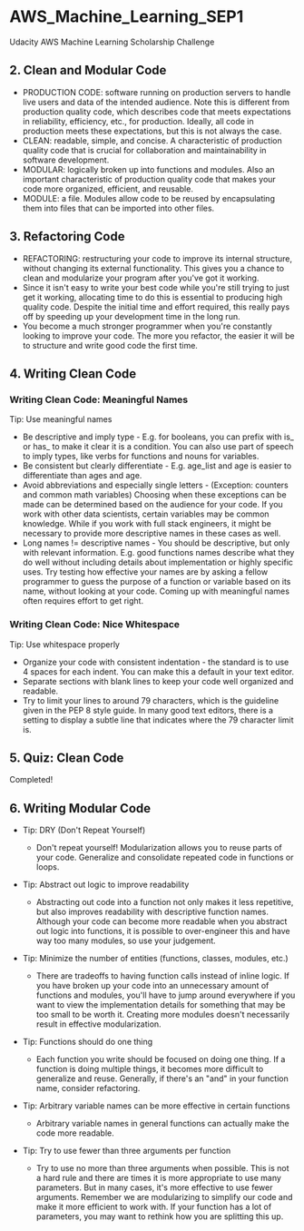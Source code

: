 # AWS_Machine_Learning_SEP1
Udacity AWS Machine Learning Scholarship Challenge

## 2. Clean and Modular Code
* PRODUCTION CODE: software running on production servers to handle live users and data of the intended audience. Note this is different from production quality code, which describes code that meets expectations in reliability, efficiency, etc., for production. Ideally, all code in production meets these expectations, but this is not always the case.
* CLEAN: readable, simple, and concise. A characteristic of production quality code that is crucial for collaboration and maintainability in software development.
* MODULAR: logically broken up into functions and modules. Also an important characteristic of production quality code that makes your code more organized, efficient, and reusable.
* MODULE: a file. Modules allow code to be reused by encapsulating them into files that can be imported into other files.

## 3. Refactoring Code
* REFACTORING: restructuring your code to improve its internal structure, without changing its external functionality. This gives you a chance to clean and modularize your program after you've got it working.
* Since it isn't easy to write your best code while you're still trying to just get it working, allocating time to do this is essential to producing high quality code. Despite the initial time and effort required, this really pays off by speeding up your development time in the long run.
* You become a much stronger programmer when you're constantly looking to improve your code. The more you refactor, the easier it will be to structure and write good code the first time.

## 4. Writing Clean Code

### Writing Clean Code: Meaningful Names
Tip: Use meaningful names
* Be descriptive and imply type - E.g. for booleans, you can prefix with is_ or has_ to make it clear it is a condition. You can also use part of speech to imply types, like verbs for functions and nouns for variables.
* Be consistent but clearly differentiate - E.g. age_list and age is easier to differentiate than ages and age.
* Avoid abbreviations and especially single letters - (Exception: counters and common math variables) Choosing when these exceptions can be made can be determined based on the audience for your code. If you work with other data scientists, certain variables may be common knowledge. While if you work with full stack engineers, it might be necessary to provide more descriptive names in these cases as well.
* Long names != descriptive names - You should be descriptive, but only with relevant information. E.g. good functions names describe what they do well without including details about implementation or highly specific uses.
Try testing how effective your names are by asking a fellow programmer to guess the purpose of a function or variable based on its name, without looking at your code. Coming up with meaningful names often requires effort to get right.

### Writing Clean Code: Nice Whitespace
Tip: Use whitespace properly
* Organize your code with consistent indentation - the standard is to use 4 spaces for each indent. You can make this a default in your text editor.
* Separate sections with blank lines to keep your code well organized and readable.
* Try to limit your lines to around 79 characters, which is the guideline given in the PEP 8 style guide. In many good text editors, there is a setting to display a subtle line that indicates where the 79 character limit is.

## 5. Quiz: Clean Code
Completed!

## 6. Writing Modular Code
* Tip: DRY (Don't Repeat Yourself)
  * Don't repeat yourself! Modularization allows you to reuse parts of your code. Generalize and consolidate repeated code  in functions or loops.
  
* Tip: Abstract out logic to improve readability
  * Abstracting out code into a function not only makes it less repetitive, but also improves readability with descriptive function names. Although your code can become more readable when you abstract out logic into functions, it is possible to over-engineer this and have way too many modules, so use your judgement.

* Tip: Minimize the number of entities (functions, classes, modules, etc.)
  * There are tradeoffs to having function calls instead of inline logic. If you have broken up your code into an unnecessary amount of functions and modules, you'll have to jump around everywhere if you want to view the implementation details for something that may be too small to be worth it. Creating more modules doesn't necessarily result in effective modularization.

* Tip: Functions should do one thing
  * Each function you write should be focused on doing one thing. If a function is doing multiple things, it becomes more difficult to generalize and reuse. Generally, if there's an "and" in your function name, consider refactoring.
 
* Tip: Arbitrary variable names can be more effective in certain functions
  * Arbitrary variable names in general functions can actually make the code more readable.
 
* Tip: Try to use fewer than three arguments per function
  * Try to use no more than three arguments when possible. This is not a hard rule and there are times it is more appropriate to use many parameters. But in many cases, it's more effective to use fewer arguments. Remember we are modularizing to simplify our code and make it more efficient to work with. If your function has a lot of parameters, you may want to rethink how you are splitting this up.
